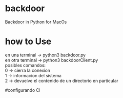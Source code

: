 # backdoor
Backdoor in Python for MacOs

# how to Use
en una terminal -> python3 backdoor.py<br>
en otra terminal -> python3 backdoorClient.py<br>
posibles comandos:<br>
0 -> cierra la conexion<br>
1 -> informacion del sistema<br>
2 -> devuelve el contenido de un directorio en particular<br>

#configurando CI


